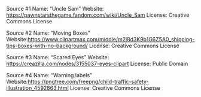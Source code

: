 Source #1
Name: “Uncle Sam”
Website: https://pawnstarsthegame.fandom.com/wiki/Uncle_Sam
License: Creative Commons License

Source #2
Name: “Moving Boxes”
Website:https://www.clipartmax.com/middle/m2i8d3K9b1G6Z5A0_shipping-tips-boxes-with-no-background/
License: Creative Commons License

Source #3
Name: “Scared Eyes”
Website: https://creazilla.com/nodes/3155037-eyes-clipart
License: Public Domain

Source #4
Name: “Warning labels”
Website:https://pngtree.com/freepng/child-traffic-safety-illustration_4592863.html
License: Creative Commons License
